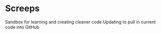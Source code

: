 # Screeps
Sandbox for learning and creating cleaner code
Updating to pull in current code into GitHub
